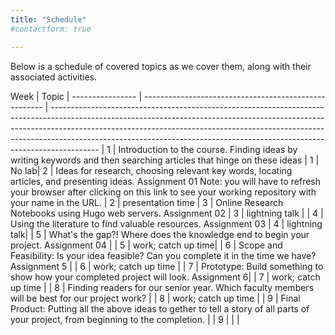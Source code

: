 ```yaml
---
title: "Schedule"
#contactform: true

---
```


Below is a schedule of covered topics as we cover them, along with their associated activities.

Week | Topic |
---------------- | ----------------------------------------------------- | ------------------------------------------------------------------------------------------------------------------------------------------------------------------------------------------------------------------------------------------------------------------------------------------------------------------------------------ | 
1  | Introduction to the course. Finding ideas by writing keywords and then searching articles that hinge on these ideas |
1  | No lab|
2  | Ideas for research, choosing relevant key words, locating articles, and presenting ideas. Assignment 01 Note: you will have to refresh your browser after clicking on this link to see your working repository with your name in the URL.  | 
2 | presentation time |
3  | Online Research Notebooks using Hugo web servers. Assignment 02 |
3 | lightning talk | |
4  | Using the literature to find valuable resources. Assignment 03  |
4 | lightning talk| |
5 | What's the gap?! Where does the knowledge end to begin your project. Assignment 04 | |
5 |  work; catch up time| |
6 | Scope and Feasibility: Is your idea feasible? Can you complete it in the time we have? Assignment 5 | |
6 |  work; catch up time | |
7 | Prototype: Build something to show how your completed project will look. Assignment 6| |
7 |  work; catch up time | |
8 | Finding readers for our senior year. Which faculty members will be best for our project work? | |
8 |  work; catch up time | |
9 | Final Product: Putting all the above ideas to gether to tell a story of all parts of your project, from beginning to the completion. | |
9 |  | |


